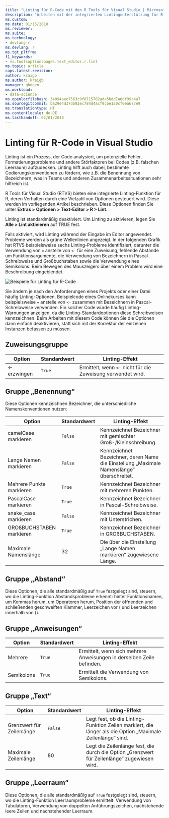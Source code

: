 ```yaml
---
title: "Linting für R-Code mit den R Tools für Visual Studio | Microsoft-Dokumentation"
description: "Arbeiten mit der integrierten Lintingunterstützung für R von Visual Studio, einschließlich der Lintingoptionen."
ms.custom: 
ms.date: 01/15/2018
ms.reviewer: 
ms.suite: 
ms.technology:
- devlang-r
ms.devlang: r
ms.tgt_pltfrm: 
f1_keywords:
- vs.toolsoptionspages.text_editor.r.lint
ms.topic: article
caps.latest.revision: 
author: kraigb
ms.author: kraigb
manager: ghogen
ms.workload:
- data-science
ms.openlocfilehash: 34094aee7563c9f0715702ada5bdd7a0df99c4a7
ms.sourcegitcommit: ba29e4d37db92ec784d4acf9c6e120cf0ea677e9
ms.translationtype: HT
ms.contentlocale: de-DE
ms.lasthandoff: 02/01/2018
---
```

# <a name="linting-r-code-in-visual-studio"></a>Linting für R-Code in Visual Studio

Linting ist ein Prozess, der Code analysiert, um potenzielle Fehler, Formatierungsprobleme und andere Störfaktoren bei Codes (z.B. falschen Leerraum) aufzudecken. Linting hilft auch dabei, bestimmte Codierungskonventionen zu fördern, wie z.B. die Benennung von Bezeichnern, was in Teams und anderen Zusammenarbeitssituationen sehr hilfreich ist.

R Tools für Visual Studio (RTVS) bieten eine integrierte Linting-Funktion für R, deren Verhalten durch eine Vielzahl von Optionen gesteuert wird. Diese werden im vorliegenden Artikel beschrieben. Diese Optionen finden Sie unter **Extras > Optionen > Text-Editor > R > Lint**.

Linting ist standardmäßig deaktiviert. Um Linting zu aktivieren, legen Sie **Alle > Lint aktivieren** auf TRUE fest.

Falls aktiviert, wird Linting während der Eingabe im Editor angewendet. Probleme werden als grüne Wellenlinien angezeigt. In der folgenden Grafik hat RTVS beispielsweise sechs Linting-Probleme identifiziert, darunter die Verwendung von `=` anstelle von `<-` für eine Zuweisung, fehlende Abstände um Funktionsargumente, die Verwendung von Bezeichnern in Pascal-Schreibweise und Großbuchstaben sowie die Verwendung eines Semikolons. Beim Bewegen des Mauszeigers über einem Problem wird eine Beschreibung eingeblendet.

![Beispiele für Linting für R-Code](media/linting-01.png)

Sie ändern je nach den Anforderungen eines Projekts oder einer Datei häufig Linting-Optionen. Beispielcode eines Onlinekurses kann beispielsweise `=` anstelle von `<-` zusammen mit Bezeichnern in Pascal-Schreibweise verwenden. Ein solcher Code würde häufig Linting-Warnungen anzeigen, da die Linting-Standardoptionen diese Schreibweisen kennzeichnen. Beim Arbeiten mit diesem Code können Sie die Optionen dann einfach deaktivieren, statt sich mit der Korrektur der einzelnen Instanzen befassen zu müssen.

## <a name="assignment-group"></a>Zuweisungsgruppe

| Option | Standardwert | Linting-Effekt |
| --- | --- | --- |
| \<- erzwingen | `True` | Ermittelt, wenn `<-` nicht für die Zuweisung verwendet wird. |

## <a name="naming-group"></a>Gruppe „Benennung“

Diese Optionen kennzeichnen Bezeichner, die unterschiedliche Namenskonventionen nutzen:

| Option | Standardwert | Linting-Effekt |
| --- | --- | --- |
| camelCase markieren | `False` | Kennzeichnet Bezeichner mit gemischter Groß-/Kleinschreibung. |
| Lange Namen markieren | `False` | Kennzeichnet Bezeichner, deren Name die Einstellung „Maximale Namenslänge“ überschreitet. |
| Mehrere Punkte markieren | `True` | Kennzeichnet Bezeichner mit mehreren Punkten. |
| PascalCase markieren | `True` | Kennzeichnet Bezeichner in Pascal-Schreibweise. |
| snake_case markieren | `False` | Kennzeichnet Bezeichner mit Unterstrichen. |
| GROßBUCHSTABEN markieren | `True` | Kennzeichnet Bezeichner in GROßBUCHSTABEN. |
| Maximale Namenslänge | 32 | Die über die Einstellung „Lange Namen markieren“ zugewiesene Länge. |

## <a name="spacing-group"></a>Gruppe „Abstand“

Diese Optionen, die alle standardmäßig auf `True` festgelegt sind, steuern, wo die Linting-Funktion Abstandsprobleme erkennt: hinter Funktionsnamen, um Kommas herum, um Operatoren herum, Position der öffnenden und schließenden geschweiften Klammer, Leerzeichen vor ( und Leerzeichen innerhalb von ().

## <a name="statements-group"></a>Gruppe „Anweisungen“

| Option | Standardwert | Linting-Effekt |
| --- | --- | --- |
| Mehrere | `True` | Ermittelt, wenn sich mehrere Anweisungen in derselben Zeile befinden. |
| Semikolons | `True` | Ermittelt die Verwendung von Semikolons. |

## <a name="text-group"></a>Gruppe „Text“

| Option | Standardwert | Linting-Effekt |
| --- | --- | --- |
| Grenzwert für Zeilenlänge | `False` | Legt fest, ob die Linting-Funktion Zeilen markiert, die länger als die Option „Maximale Zeilenlänge“ sind. |
| Maximale Zeilenlänge | 80 | Legt die Zeilenlänge fest, die durch die Option „Grenzwert für Zeilenlänge“ zugewiesen wird. |

## <a name="whitespace-group"></a>Gruppe „Leerraum“

Diese Optionen, die alle standardmäßig auf `True` festgelegt sind, steuern, wo die Linting-Funktion Leerraumprobleme ermittelt: Verwendung von Tabulatoren, Verwendung von doppelten Anführungszeichen, nachstehende leere Zeilen und nachstehender Leerraum.